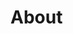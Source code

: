 <script setup>
  import { data } from '../../versions.data'
  const { version } = data
</script>

# About
